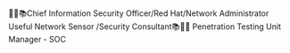 👨‍💻📚Chief Information Security Officer/Red Hat/Network Administrator Useful Network Sensor
/Security Consultant📚👨‍💻 
Penetration Testing Unit Manager - SOC

